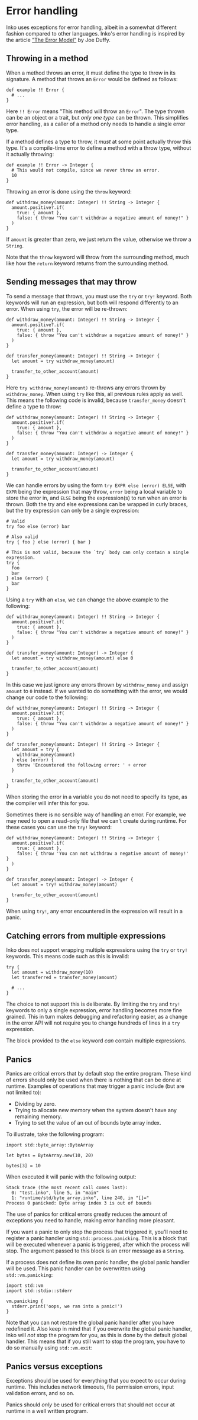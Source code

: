 # Error handling

Inko uses exceptions for error handling, albeit in a somewhat different fashion
compared to other languages. Inko's error handling is inspired by the article
["The Error Model"](http://joeduffyblog.com/2016/02/07/the-error-model/) by Joe
Duffy.

## Throwing in a method

When a method throws an error, it must define the type to throw in its
signature. A method that throws an `Error` would be defined as follows:

```inko
def example !! Error {
  # ...
}
```

Here `!! Error` means "This method will throw an `Error`". The type thrown can
be an object or a trait, but _only one type_ can be thrown. This simplifies
error handling, as a caller of a method only needs to handle a single error
type.

If a method defines a type to throw, it _must_ at some point actually throw this
type. It's a compile-time error to define a method with a throw type, without it
actually throwing:

```inko
def example !! Error -> Integer {
  # This would not compile, since we never throw an error.
  10
}
```

Throwing an error is done using the `throw` keyword:

```inko
def withdraw_money(amount: Integer) !! String -> Integer {
  amount.positive?.if(
    true: { amount },
    false: { throw "You can't withdraw a negative amount of money!" }
  )
}
```

If `amount` is greater than zero, we just return the value, otherwise we throw a
`String`.

Note that the `throw` keyword will throw from the surrounding method, much like
how the `return` keyword returns from the surrounding method.

## Sending messages that may throw

To send a message that throws, you must use the `try` or `try!` keyword. Both
keywords will run an expression, but both will respond differently to an error.
When using `try`, the error will be re-thrown:

```inko
def withdraw_money(amount: Integer) !! String -> Integer {
  amount.positive?.if(
    true: { amount },
    false: { throw "You can't withdraw a negative amount of money!" }
  )
}

def transfer_money(amount: Integer) !! String -> Integer {
  let amount = try withdraw_money(amount)

  transfer_to_other_account(amount)
}
```

Here `try withdraw_money(amount)` re-throws any errors thrown by
`withdraw_money`. When using `try` like this, all previous rules apply as well.
This means the following code is invalid, because `transfer_money` doesn't
define a type to throw:

```inko
def withdraw_money(amount: Integer) !! String -> Integer {
  amount.positive?.if(
    true: { amount },
    false: { throw "You can't withdraw a negative amount of money!" }
  )
}

def transfer_money(amount: Integer) -> Integer {
  let amount = try withdraw_money(amount)

  transfer_to_other_account(amount)
}
```

We can handle errors by using the form `try EXPR else (error) ELSE`, with `EXPR`
being the expression that may throw, `error` being a local variable to store the
error in, and `ELSE` being the expression(s) to run when an error is thrown.
Both the try and else expressions can be wrapped in curly braces, but the try
expression can only be a single expression:

```inko
# Valid
try foo else (error) bar

# Also valid
try { foo } else (error) { bar }

# This is not valid, because the `try` body can only contain a single
expression.
try {
  foo
  bar
} else (error) {
  bar
}
```

Using a `try` with an `else`,  we can change the above example to the following:

```inko
def withdraw_money(amount: Integer) !! String -> Integer {
  amount.positive?.if(
    true: { amount },
    false: { throw "You can't withdraw a negative amount of money!" }
  )
}

def transfer_money(amount: Integer) -> Integer {
  let amount = try withdraw_money(amount) else 0

  transfer_to_other_account(amount)
}
```

In this case we just ignore any errors thrown by `withdraw_money` and assign
`amount` to `0` instead. If we wanted to do something with the error, we would
change our code to the following:

```inko
def withdraw_money(amount: Integer) !! String -> Integer {
  amount.positive?.if(
    true: { amount },
    false: { throw "You can't withdraw a negative amount of money!" }
  )
}

def transfer_money(amount: Integer) !! String -> Integer {
  let amount = try {
    withdraw_money(amount)
  } else (error) {
    throw 'Encountered the following error: ' + error
  }

  transfer_to_other_account(amount)
}
```

When storing the error in a variable you do not need to specify its type, as the
compiler will infer this for you.

Sometimes there is no sensible way of handling an error. For example, we may
need to open a read-only file that we can't create during runtime. For these
cases you can use the `try!` keyword:

```inko
def withdraw_money(amount: Integer) !! String -> Integer {
  amount.positive?.if(
    true: { amount },
    false: { throw 'You can not withdraw a negative amount of money!' }
  )
}

def transfer_money(amount: Integer) -> Integer {
  let amount = try! withdraw_money(amount)

  transfer_to_other_account(amount)
}
```

When using `try!`, any error encountered in the expression will result in a
panic.

## Catching errors from multiple expressions

Inko does not support wrapping multiple expressions using the `try` or `try!`
keywords. This means code such as this is invalid:

```inko
try {
  let amount = withdraw_money(10)
  let transferred = transfer_money(amount)

  # ...
}
```

The choice to not support this is deliberate. By limiting the `try` and `try!`
keywords to only a single expression, error handling becomes more fine grained.
This in turn makes debugging and refactoring easier, as a change in the error
API will not require you to change hundreds of lines in a `try` expression.

The block provided to the `else` keyword _can_ contain multiple expressions.

## Panics

Panics are critical errors that by default stop the entire program. These kind
of errors should only be used when there is nothing that can be done at runtime.
Examples of operations that may trigger a panic include (but are not limited
to):

* Dividing by zero.
* Trying to allocate new memory when the system doesn't have any remaining
  memory.
* Trying to set the value of an out of bounds byte array index.

To illustrate, take the following program:

```inko
import std::byte_array::ByteArray

let bytes = ByteArray.new(10, 20)

bytes[3] = 10
```

When executed it will panic with the following output:

```
Stack trace (the most recent call comes last):
  0: "test.inko", line 5, in "main"
  1: "runtime/std/byte_array.inko", line 240, in "[]="
Process 0 panicked: Byte array index 3 is out of bounds
```

The use of panics for critical errors greatly reduces the amount of exceptions
you need to handle, making error handling more pleasant.

If you want a panic to only stop the process that triggered it, you'll need to
register a panic handler using `std::process.panicking`. This is a block that
will be executed whenever a panic is triggered, after which the process will
stop. The argument passed to this block is an error message as a `String`.

If a process does not define its own panic handler, the global panic handler
will be used. This panic handler can be overwritten using `std::vm.panicking`:

```inko
import std::vm
import std::stdio::stderr

vm.panicking {
  stderr.print('oops, we ran into a panic!')
}
```

Note that you can not restore the global panic handler after you have redefined
it. Also keep in mind that if you overwrite the global panic handler, Inko will
_not_ stop the program for you, as this is done by the default global handler.
This means that if you still want to stop the program, you have to do so
manually using `std::vm.exit`:

## Panics versus exceptions

Exceptions should be used for everything that you expect to occur during
runtime. This includes network timeouts, file permission errors, input
validation errors, and so on.

Panics should _only_ be used for critical errors that should not occur at
runtime in a well written program.
